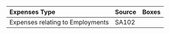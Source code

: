 | Expenses Type                                | Source | Boxes      |
|:--------------------------------------------|:-------|:-----------|
| Expenses relating to Employments | SA102  |   |

